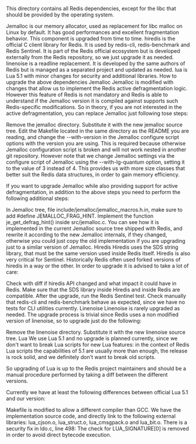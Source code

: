 This directory contains all Redis dependencies, except for the libc that should be provided by the operating system.

Jemalloc is our memory allocator, used as replacement for libc malloc on Linux by default. It has good performances and excellent fragmentation behavior. This component is upgraded from time to time.
hiredis is the official C client library for Redis. It is used by redis-cli, redis-benchmark and Redis Sentinel. It is part of the Redis official ecosystem but is developed externally from the Redis repository, so we just upgrade it as needed.
linenoise is a readline replacement. It is developed by the same authors of Redis but is managed as a separated project and updated as needed.
lua is Lua 5.1 with minor changes for security and additional libraries.
How to upgrade the above dependencies
Jemalloc
Jemalloc is modified with changes that allow us to implement the Redis active defragmentation logic. However this feature of Redis is not mandatory and Redis is able to understand if the Jemalloc version it is compiled against supports such Redis-specific modifications. So in theory, if you are not interested in the active defragmentation, you can replace Jemalloc just following tose steps:

Remove the jemalloc directory.
Substitute it with the new jemalloc source tree.
Edit the Makefile located in the same directory as the README you are reading, and change the --with-version in the Jemalloc configure script options with the version you are using. This is required because otherwise Jemalloc configuration script is broken and will not work nested in another git repository.
However note that we change Jemalloc settings via the configure script of Jemalloc using the --with-lg-quantum option, setting it to the value of 3 instead of 4. This provides us with more size classes that better suit the Redis data structures, in order to gain memory efficiency.

If you want to upgrade Jemalloc while also providing support for active defragmentation, in addition to the above steps you need to perform the following additional steps:

In Jemalloc tree, file include/jemalloc/jemalloc_macros.h.in, make sure to add #define JEMALLOC_FRAG_HINT.
Implement the function je_get_defrag_hint() inside src/jemalloc.c. You can see how it is implemented in the current Jemalloc source tree shipped with Redis, and rewrite it according to the new Jemalloc internals, if they changed, otherwise you could just copy the old implementation if you are upgrading just to a similar version of Jemalloc.
Hiredis
Hiredis uses the SDS string library, that must be the same version used inside Redis itself. Hiredis is also very critical for Sentinel. Historically Redis often used forked versions of hiredis in a way or the other. In order to upgrade it is advised to take a lot of care:

Check with diff if hiredis API changed and what impact it could have in Redis.
Make sure that the SDS library inside Hiredis and inside Redis are compatible.
After the upgrade, run the Redis Sentinel test.
Check manually that redis-cli and redis-benchmark behave as expected, since we have no tests for CLI utilities currently.
Linenoise
Linenoise is rarely upgraded as needed. The upgrade process is trivial since Redis uses a non modified version of linenoise, so to upgrade just do the following:

Remove the linenoise directory.
Substitute it with the new linenoise source tree.
Lua
We use Lua 5.1 and no upgrade is planned currently, since we don't want to break Lua scripts for new Lua features: in the context of Redis Lua scripts the capabilities of 5.1 are usually more than enough, the release is rock solid, and we definitely don't want to break old scripts.

So upgrading of Lua is up to the Redis project maintainers and should be a manual procedure performed by taking a diff between the different versions.

Currently we have at least the following differences between official Lua 5.1 and our version:

Makefile is modified to allow a different compiler than GCC.
We have the implementation source code, and directly link to the following external libraries: lua_cjson.o, lua_struct.o, lua_cmsgpack.o and lua_bit.o.
There is a security fix in ldo.c, line 498: The check for LUA_SIGNATURE[0] is removed in order to avoid direct bytecode execution.
